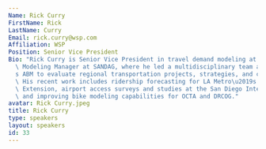 ```yaml
---
Name: Rick Curry
FirstName: Rick
LastName: Curry
Email: rick.curry@wsp.com
Affiliation: WSP
Position: Senior Vice President
Bio: "Rick Curry is Senior Vice President in travel demand modeling at WSP and former\
  \ Modeling Manager at SANDAG, where he led a multidisciplinary team applying SANDAG\u2019\
  s ABM to evaluate regional transportation projects, strategies, and climate policies.\
  \ His recent work includes ridership forecasting for LA Metro\u2019s K Line Northern\
  \ Extension, airport access surveys and studies at the San Diego International Airport,\
  \ and improving bike modeling capabilities for OCTA and DRCOG."
avatar: Rick Curry.jpeg
title: Rick Curry
type: speakers
layout: speakers
id: 33
---
```

